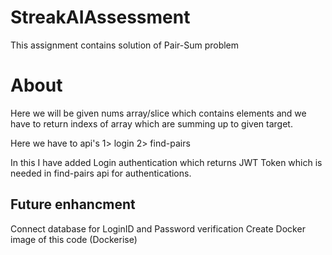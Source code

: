 # StreakAIAssessment
This assignment contains solution of Pair-Sum problem

# About 
Here we will be given nums array/slice which contains elements and we have to return indexs of array which are summing up to given target.

Here we have to api's
1> login
2> find-pairs

In this I have added Login authentication which returns JWT Token which is needed in find-pairs api for authentications.

## Future enhancment
Connect database for LoginID and Password verification 
Create Docker image of this code (Dockerise)
